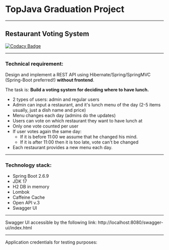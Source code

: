 TopJava Graduation Project
===
---

## Restaurant Voting System
[![Codacy Badge](https://app.codacy.com/project/badge/Grade/f4d82a6c9735461c9486a4d76fbff683)](https://www.codacy.com/gh/ppichugin/restaurant-voting-system/dashboard?utm_source=github.com&amp;utm_medium=referral&amp;utm_content=ppichugin/restaurant-voting-system&amp;utm_campaign=Badge_Grade)

---

### Technical requirement:
Design and implement a REST API using Hibernate/Spring/SpringMVC (Spring-Boot preferred!) **without frontend**.

The task is:
**Build a voting system for deciding where to have lunch.**

* 2 types of users: admin and regular users
* Admin can input a restaurant, and it's lunch menu of the day (2-5 items usually, just a dish name and price)
* Menu changes each day (admins do the updates)
* Users can vote on which restaurant they want to have lunch at
* Only one vote counted per user
* If user votes again the same day:
  * If it is before 11:00 we assume that he changed his mind.
  * If it is after 11:00 then it is too late, vote can't be changed
* Each restaurant provides a new menu each day.

---

### Technology stack:
* Spring Boot 2.6.9
* JDK 17
* H2 DB in memory
* Lombok
* Caffeine Cache
* Open API v.3
* Swagger UI

---
Swagger UI accessible by the following link: 
http://localhost:8080/swagger-ui/index.html

---

Application credentials for testing purposes:

